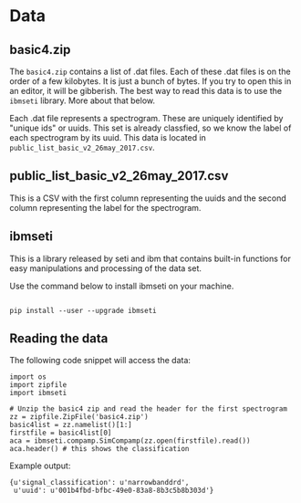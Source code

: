 # Data

## basic4.zip 

The `basic4.zip` contains a list of .dat files. Each of these .dat files is on the order of a few kilobytes. It is just a bunch of bytes. If you try to open this in an editor, it will be gibberish. The best way to read this data is to use the `ibmseti` library. More about that below.

Each .dat file represents a spectrogram. These are uniquely identified by "unique ids" or uuids. This set is already classfied, so we know the label of each spectrogram by its uuid. This data is located in `public_list_basic_v2_26may_2017.csv`. 

## public_list_basic_v2_26may_2017.csv

This is a CSV with the first column representing the uuids and the second column representing the label for the spectrogram.

## ibmseti

This is a library released by seti and ibm that contains built-in functions for easy manipulations and processing of the data set.

Use the command below to install ibmseti on your machine.

```shell

pip install --user --upgrade ibmseti
```

## Reading the data

The following code snippet will access the data:

```
import os
import zipfile
import ibmseti

# Unzip the basic4 zip and read the header for the first spectrogram
zz = zipfile.ZipFile('basic4.zip')
basic4list = zz.namelist()[1:]
firstfile = basic4list[0]
aca = ibmseti.compamp.SimCompamp(zz.open(firstfile).read())
aca.header() # this shows the classification

```

Example output:

```
{u'signal_classification': u'narrowbanddrd',
 u'uuid': u'001b4fbd-bfbc-49e0-83a8-8b3c5b8b303d'}
```

